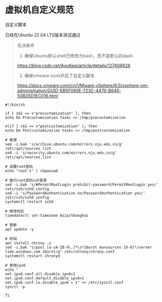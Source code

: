 # 虚拟机自定义规范

自定义脚本

已经在Ubuntu 22.04 LTS版本测试通过

> 先决条件
> 1. 确保Ubuntu默认shell已修改为bash，而不是默认的dash
> 
> https://blog.csdn.net/Aoutlaw/article/details/127406626
> 
> 2. 确保vmware tools开启了自定义脚本
> 
> https://docs.vmware.com/cn/VMware-vSphere/8.0/vsphere-vm-administration/GUID-EB5F090E-723C-4470-B640-50B35D1EC016.html

```
#!/bin/sh

if [ x$1 == x"precustomization" ]; then
echo Do Precustomization tasks >> /tmp/precustomization

elif [ x$1 == x"postcustomization" ]; then
echo Do Postcustomization tasks >> /tmp/postcustomization

# 换源
sed -i.bak 's/archive.ubuntu.com/mirrors.nju.edu.cn/g' /etc/apt/sources.list
sed -i 's/security.ubuntu.com/mirrors.nju.edu.cn/g' /etc/apt/sources.list

# 设置root密码
echo "root:1" | chpasswd

# 放行root密码ssh登录
sed -i.bak 's/#PermitRootLogin prohibit-password/PermitRootLogin yes/' /etc/ssh/sshd_config
sed -i 's/PasswordAuthentication no/PasswordAuthentication yes/' /etc/ssh/sshd_config
systemctl restart sshd

# 修改时区
timedatectl set-timezone Asia/Shanghai

# 更新
apt update -y

# 时间
apt install chrony -y
sed -i.bak "s/pool [a-zA-Z0-9\.]*\s*iburst maxsources [0-9]*/server time.windows.com iburst/g" /etc/chrony/chrony.conf
systemctl restart chronyd

# 禁用ipv6
echo "
net.ipv6.conf.all.disable_ipv6=1
net.ipv6.conf.default.disable_ipv6=1
net.ipv6.conf.lo.disable_ipv6 = 1" >> /etc/sysctl.conf
sysctl -p

fi
```
